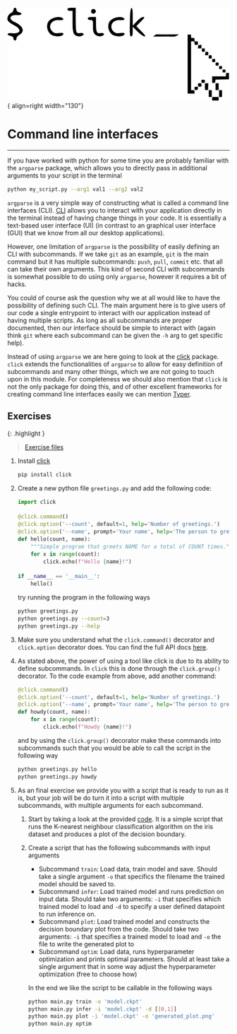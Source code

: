 ![Logo](../figures/icons/click.png){ align=right width="130"}

# Command line interfaces

---

If you have worked with python for some time you are probably familiar with the `argparse` package, which allows you
to directly pass in additional arguments to your script in the terminal

```bash
python my_script.py --arg1 val1 --arg2 val2
```

`argparse` is a very simple way of constructing what is called a command line interfaces (CLI).
[CLI](https://en.wikipedia.org/wiki/Command-line_interface) allows you to interact with your application directly in
the terminal instead of having change things in your code. It is essentially a text-based user interface (UI) (in
contrast to an graphical user interface (GUI) that we know from all our desktop applications).

However, one limitation of `argparse` is the possibility of easily defining an CLI with subcommands. If we take `git`
as an example, `git` is the main command but it has multiple subcommands: `push`, `pull`, `commit` etc. that all can
take their own arguments. This kind of second CLI with subcommands is somewhat possible to do using only `argparse`,
however it requires a bit of hacks.

You could of course ask the question why we at all would like to have the possibility of defining such CLI. The main
argument here is to give users of our code a single entrypoint to interact with our application instead of having
multiple scripts. As long as all subcommands are proper documented, then our interface should be simple to interact
with (again think `git` where each subcommand can be given the `-h` arg to get specific help).

Instead of using `argparse` we are here going to look at the [click](https://click.palletsprojects.com/en/8.1.x/)
package. `click` extends the functionalities of `argparse` to allow for easy definition of subcommands and many other
things, which we are not going to touch upon in this module. For completeness we should also mention that `click` is not
the only package for doing this, and of other excellent frameworks for creating command line interfaces easily we can
mention [Typer](https://typer.tiangolo.com/).

## Exercises

{: .highlight }
> [Exercise files](https://github.com/SkafteNicki/dtu_mlops/tree/main/s10_extra/exercise_files)

1. Install [click](https://click.palletsprojects.com/en/8.1.x/)

    ```bash
    pip install click
    ```

2. Create a new python file `greetings.py` and add the following code:

    ```python
    import click

    @click.command()
    @click.option('--count', default=1, help='Number of greetings.')
    @click.option('--name', prompt='Your name', help='The person to greet.')
    def hello(count, name):
        """Simple program that greets NAME for a total of COUNT times."""
        for x in range(count):
            click.echo(f"Hello {name}!")

    if __name__ == '__main__':
        hello()
    ```

    try running the program in the following ways

    ```bash
    python greetings.py
    python greetings.py --count=3
    python greetings.py --help
    ```

3. Make sure you understand what the `click.command()` decorator and `click.option` decorator does. You can find
    the full API docs [here](https://click.palletsprojects.com/en/8.1.x/api/).

4. As stated above, the power of using a tool like click is due to its ability to define subcommands. In `click` this
    is done through the `click.group()` decorator. To the code example from above, add another command:

    ```python
    @click.command()
    @click.option('--count', default=1, help='Number of greetings.')
    @click.option('--name', prompt='Your name', help='The person to greet.')
    def howdy(count, name):
        for x in range(count):
            click.echo(f"Howdy {name}!")
    ```

    and by using the `click.group()` decorator make these commands into subcommands such that you would be able to
    call the script in the following way

    ```bash
    python greetings.py hello
    python greetings.py howdy
    ```

5. As an final exercise we provide you with a script that is ready to run as it is, but your job will be do turn it
    into a script with multiple subcommands, with multiple arguments for each subcommand.

    1. Start by taking a look at the provided [code](exercise_files/knn_iris.py). It is a simple script that runs the
        K-nearest neighbour classification algorithm on the iris dataset and produces a plot of the decision boundary.

    2. Create a script that has the following subcommands with input arguments
        * Subcommand `train`: Load data, train model and save. Should take a single argument `-o` that specifics
            the filename the trained model should be saved to.
        * Subcommand `infer`: Load trained model and runs prediction on input data. Should take two arguments: `-i` that
            specifies which trained model to load and `-d` to specify a user defined datapoint to run inference on.
        * Subcommand `plot`: Load trained model and constructs the decision boundary plot from the code. Should take two
            arguments: `-i` that specifies a trained model to load and `-o` the file to write the generated plot to
        * Subcommand `optim`: Load data, runs hyperparameter optimization and prints optimal parameters. Should at least
            take a single argument that in some way adjust the hyperparameter optimization (free to choose how)

        In the end we like the script to be callable in the following ways

        ```bash
        python main.py train -o 'model.ckpt'
        python main.py infer -i 'model.ckpt' -d [[0,1]]
        python main.py plot -i 'model.ckpt' -o 'generated_plot.png'
        python main.py optim
        ```
